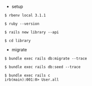 - setup 

```shell
$ rbenv local 3.1.1

$ ruby --version

$ rails new library --api

$ cd library
```

- migrate

```shell
$ bundle exec rails db:migrate --trace

$ bundle exec rails db:seed --trace

$ bundle exec rails c
irb(main):001:0> User.all
```
